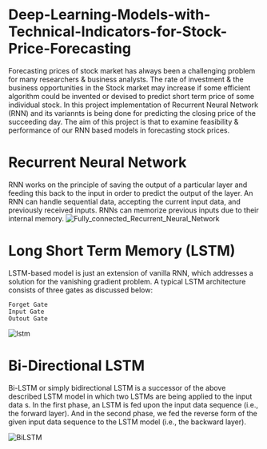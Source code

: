 # Deep-Learning-Models-with-Technical-Indicators-for-Stock-Price-Forecasting
Forecasting prices of stock market has always been a challenging problem for many researchers \& business analysts. The rate of investment \& the business opportunities in the Stock market may increase if some efficient algorithm could be invented or devised to predict short term price of some individual stock. In this project implementation of Recurrent Neural Network (RNN) and its variannts is being done for predicting the closing price of the succeeding day. 
The aim of this project is that to examine feasibility \& performance of our RNN based models in forecasting stock prices.

# Recurrent Neural Network
RNN works on the principle of saving the output of a particular layer and feeding this back to the input in order to predict the output of the layer.
An RNN can handle sequential data, accepting the current input data, and previously received inputs. RNNs can memorize previous inputs due to their internal memory.
![Fully_connected_Recurrent_Neural_Network](https://user-images.githubusercontent.com/88109927/180086935-32d55d7d-65ae-4abb-b940-091947f311fb.gif)

# Long Short Term Memory (LSTM)

LSTM-based model is just an extension of vanilla RNN, which addresses a solution for the vanishing
gradient problem.
A typical LSTM architecture consists of three gates as discussed below:
```
Forget Gate
Input Gate
Outout Gate
```
![lstm](https://user-images.githubusercontent.com/88109927/180088034-3dfe6fe4-46bf-4f98-8d4e-7ebda0e159a4.png)

# Bi-Directional LSTM
Bi-LSTM or simply bidirectional LSTM is a successor of the above
described LSTM model in which two LSTMs are being applied
to the input data s. In the first phase, an LSTM is fed upon the input data sequence (i.e., the forward layer). And in the second
phase, we fed the reverse form of the given input data sequence to the
LSTM model (i.e., the backward layer).


![BiLSTM](https://user-images.githubusercontent.com/88109927/180088485-ddad4fee-3732-4dc7-9b67-8f541ab24f56.png)



